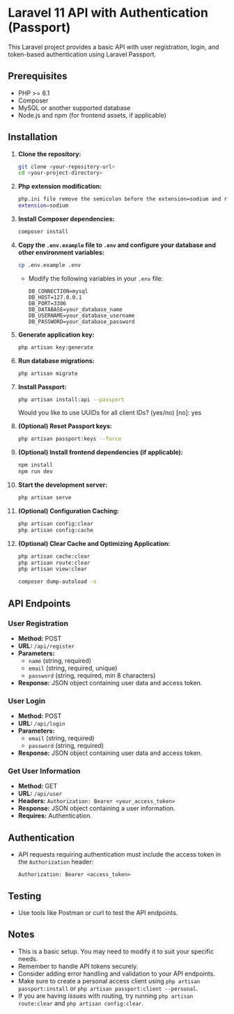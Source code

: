 # Laravel 11 API with Authentication (Passport)

This Laravel project provides a basic API with user registration, login, and token-based authentication using Laravel Passport.

## Prerequisites

* PHP >= 8.1
* Composer
* MySQL or another supported database
* Node.js and npm (for frontend assets, if applicable)

## Installation

1.  **Clone the repository:**

    ```bash
    git clone <your-repository-url>
    cd <your-project-directory>
    ```

2.  **Php extension modification:**
    ```bash
    php.ini file remove the semicolon before the extension=sodium and restart the server
    extension=sodium
    ```

3.  **Install Composer dependencies:**

    ```bash
    composer install
    ```

4.  **Copy the `.env.example` file to `.env` and configure your database and other environment variables:**

    ```bash
    cp .env.example .env
    ```

    * Modify the following variables in your `.env` file:

        ```
        DB_CONNECTION=mysql
        DB_HOST=127.0.0.1
        DB_PORT=3306
        DB_DATABASE=your_database_name
        DB_USERNAME=your_database_username
        DB_PASSWORD=your_database_password
        ```

5.  **Generate application key:**

    ```bash
    php artisan key:generate
    ```

6.  **Run database migrations:**

    ```bash
    php artisan migrate
    ```

7.  **Install Passport:**
    ```bash
    php artisan install:api --passport
    ```
    Would you like to use UUIDs for all client IDs? (yes/no) [no]: yes

8. **(Optional) Reset Passport keys:**

    ```bash
    php artisan passport:keys --force
    ```

9.  **(Optional) Install frontend dependencies (if applicable):**

    ```bash
    npm install
    npm run dev
    ```

10. **Start the development server:**

    ```bash
    php artisan serve
    ```
	
11. **(Optional) Configuration Caching:**
    
	```bash
    php artisan config:clear
    php artisan config:cache
    ```


12. **(Optional) Clear Cache and Optimizing Application:**

    ```bash
    php artisan cache:clear
    php artisan route:clear
    php artisan view:clear
    
    composer dump-autoload -o
    ```

## API Endpoints

### User Registration

* **Method:** POST
* **URL:** `/api/register`
* **Parameters:**
    * `name` (string, required)
    * `email` (string, required, unique)
    * `password` (string, required, min 8 characters)
* **Response:** JSON object containing user data and access token.

### User Login

* **Method:** POST
* **URL:** `/api/login`
* **Parameters:**
    * `email` (string, required)
    * `password` (string, required)
* **Response:** JSON object containing user data and access token.

### Get User Information

* **Method:** GET
* **URL:** `/api/user`
* **Headers:** `Authorization: Bearer <your_access_token>`
* **Response:** JSON object containing a user information.
* **Requires:** Authentication.

## Authentication

* API requests requiring authentication must include the access token in the `Authorization` header:

    ```
    Authorization: Bearer <access_token>
    ```

## Testing

* Use tools like Postman or curl to test the API endpoints.

## Notes

* This is a basic setup. You may need to modify it to suit your specific needs.
* Remember to handle API tokens securely.
* Consider adding error handling and validation to your API endpoints.
* Make sure to create a personal access client using `php artisan passport:install` or `php artisan passport:client --personal`.
* If you are having issues with routing, try running `php artisan route:clear` and `php artisan config:clear`.